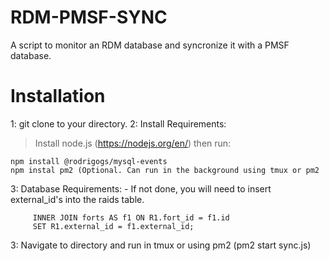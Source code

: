 # RDM-PMSF-SYNC
A script to monitor an RDM database and syncronize it with a PMSF database.

# Installation

1: git clone to your directory.
2: Install Requirements:
>Install node.js (https://nodejs.org/en/) then run: 
```npm install mysql
npm install @rodrigogs/mysql-events
npm instal pm2 (Optional. Can run in the background using tmux or pm2
```

3: Database Requirements:
    - If not done, you will need to insert external_id's into the raids table.
    
```UPDATE raids AS R1
     INNER JOIN forts AS f1 ON R1.fort_id = f1.id   
     SET R1.external_id = f1.external_id; 
```
     
3: Navigate to directory and run in tmux or using pm2 (pm2 start sync.js)


      
